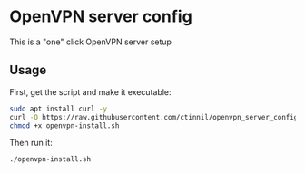 # OpenVPN server config

This is a "one" click OpenVPN server setup

## Usage

First, get the script and make it executable:

```sh
sudo apt install curl -y
curl -O https://raw.githubusercontent.com/ctinnil/openvpn_server_config/main/setup_openvpn.sh
chmod +x openvpn-install.sh
```

Then run it:

```sh
./openvpn-install.sh
```
